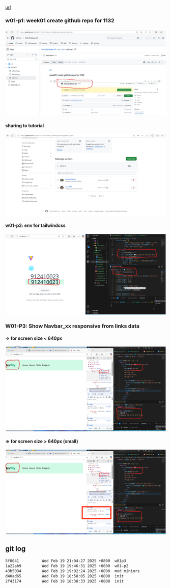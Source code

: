 [url](https://github.com/0x55xx5/1132-2N-Demo-23/tree/main)

### w01-p1: week01 create github repo for 1132

####

![](w01-p1.jpg)

#### sharing to tutorial

![](w01-p2.jpg)



#### w01-p2: env for tailwindcss

![](w01-p2.png)




### W01-P3: Show Navbar_xx responsive from links data
 
#### => for screen size < 640px
 
![](w01-p3-1.png)
 
#### => for screen size > 640px (small)
 
![](w01-p3-2.png)
 


## git log

```
5f0041          Wed Feb 19 21:04:27 2025 +0800  w01p3
1a22ab9         Wed Feb 19 19:46:31 2025 +0800  w01-p2
43b5034         Wed Feb 19 19:02:24 2025 +0800  mod miniors
d40ad65         Wed Feb 19 18:58:05 2025 +0800  init
2f43174         Wed Feb 19 18:38:33 2025 +0800  init

```